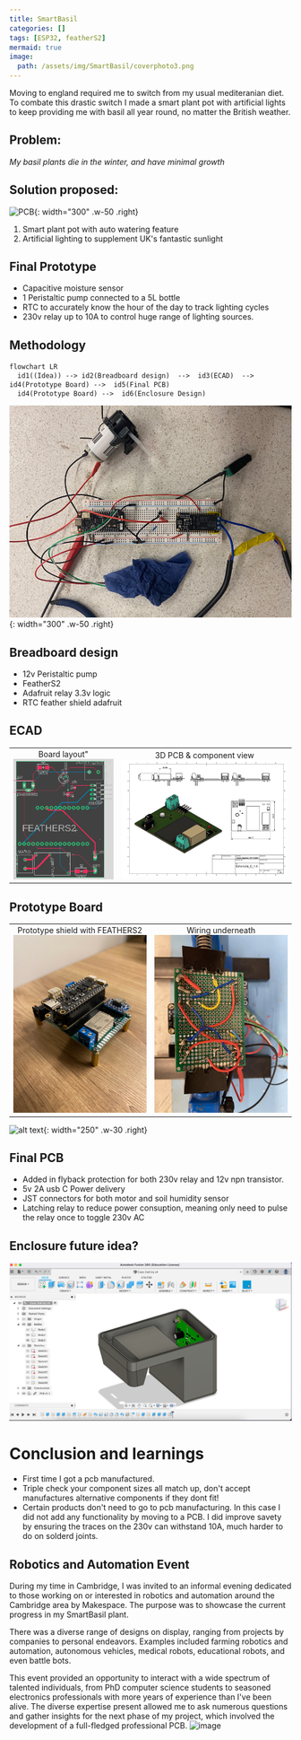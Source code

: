 ```yaml
---
title: SmartBasil
categories: []
tags: [ESP32, featherS2]
mermaid: true
image: 
  path: /assets/img/SmartBasil/coverphoto3.png
---
```

Moving to england required me to switch from my usual mediteranian diet. To combate this drastic switch I made a smart plant pot with artificial lights to keep providing me with basil all year round, no matter the British weather.

## Problem:
*My basil plants die in the winter, and have minimal growth*

## Solution proposed:
![PCB](/assets/img/SmartBasil/finalProduct.png){: width="300" .w-50 .right}
1. Smart plant pot with auto watering feature
2. Artificial lighting to supplement UK's fantastic sunlight

## Final Prototype 

- Capacitive moisture sensor
- 1 Peristaltic pump connected to a 5L bottle
- RTC to accurately know the hour of the day to track lighting cycles
- 230v relay up to 10A to control huge range of lighting sources. 


## Methodology

```mermaid
flowchart LR
  id1((Idea)) --> id2(Breadboard design)  -->  id3(ECAD)  -->  id4(Prototype Board) -->  id5(Final PCB)
  id4(Prototype Board) -->  id6(Enclosure Design)
```
![alt text](/assets/img/SmartBasil/Breadboard.jpeg){: width="300" .w-50 .right}
## Breadboard design 


- 12v Peristaltic pump 
- FeatherS2 
- Adafruit relay 3.3v logic
- RTC feather shield adafruit
## ECAD

<table style="width: 100%;">
  <tr>
    <td style="width: 31%; text-align: center;">
      Board layout"<br>
      <img src="/assets/img/SmartBasil/ECAD2.png" alt="Board_layout" style="width: 100%; height: auto;">
    </td>
    <td style="width: 50%; text-align: center;">
      3D PCB & component view<br>
      <img src="/assets/img/SmartBasil/ECAD1.jpg" alt="3D PCB & component view" style="width: 100%; height: auto;">
    </td>
  </tr>
</table>

## Prototype Board

<table style="width: 100%;">
  <tr>
    <td style="width: 50%; text-align: center;">
      Prototype shield with FEATHERS2<br>
      <img src="/assets/img/SmartBasil/prototype_board_1.jpg" alt="Board Layout" style="width: 100%; height: auto;">
    </td>
    <td style="width: 50%; text-align: center;">
      Wiring underneath<br>
      <img src="/assets/img/SmartBasil/prototype_board_2.jpg" alt="3D PCB & Component View" style="width: 100%; height: auto;">
    </td>
  </tr>
</table>

![alt text](/assets/img/SmartBasil/PCBFINAL.png){: width="250" .w-30 .right}

## Final PCB 
- Added in flyback protection for both 230v relay and 12v npn transistor. 
- 5v 2A usb C Power delivery
- JST connectors for both motor and soil humidity sensor 
- Latching relay to reduce power consuption, meaning only need to pulse the relay once to toggle 230v AC


## Enclosure future idea? 
![image](/assets/img/SmartBasil/enclosure_idea.png)

# Conclusion and learnings
- First time I got a pcb manufactured. 
- Triple check your component sizes all match up, don't accept manufactures alternative components if they dont fit!
- Certain products don't need to go to pcb manufacturing. In this case I did not add any functionality by moving to a PCB. I did improve savety by ensuring the traces on the 230v can withstand 10A, much harder to do on solderd joints. 

## Robotics and Automation Event

During my time in Cambridge, I was invited to an informal evening dedicated to those working on or interested in robotics and automation around the Cambridge area by Makespace. The purpose was to showcase the current progress in my SmartBasil plant.

There was a diverse range of designs on display, ranging from projects by companies to personal endeavors. Examples included farming robotics and automation, autonomous vehicles, medical robots, educational robots, and even battle bots.

This event provided an opportunity to interact with a wide spectrum of talented individuals, from PhD computer science students to seasoned electronics professionals with more years of experience than I've been alive. The diverse expertise present allowed me to ask numerous questions and gather insights for the next phase of my project, which involved the development of a full-fledged professional PCB.
![image](/assets/img/SmartBasil/robotics_automation_night.png)